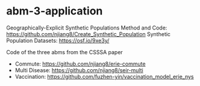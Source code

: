 # abm-3-application
Geographically-Explicit Synthetic Populations Method and Code: https://github.com/njiang8/Create_Synthetic_Population
Synthetic Population Datasets: https://osf.io/9xe3y/

Code of the three abms from the CSSSA paper
* Commute: https://github.com/njiang8/erie-commute
* Multi Disease: https://github.com/njiang8/seir-multi
* Vaccination: https://github.com/fuzhen-yin/vaccination_model_erie_nys
